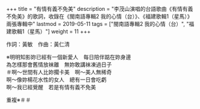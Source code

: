 +++
title = "有情有義不免美"
description = "李茂山演唱的台語歌曲《有情有義不免美》的歌詞，收錄在《閩南語專輯2 我的心情（台）》、《福建歌輯1（星馬）》兩張專輯中"
lastmod = 2019-05-11
tags = ["閩南語專輯2 我的心情（台）",  "福建歌輯1（星馬）"]
weight = 11
+++

作詞：黃敏　作曲：黃仁清   

※明明知影妳已經有一個新愛人　每日陪伴踮在妳身邊  
為怎樣那會舊情放袜離　無妳敢講袜凍過日子  
＃啊～世間有人比妳擱卡美　啊～美人無稀奇  
啊～像妳楊花水性的女人　總有一日會吃虧  
啊～我已經覺醒　若是有情有義不免美  

重複※＃＃